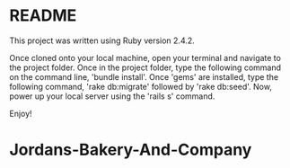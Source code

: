 # README


This project was written using Ruby version 2.4.2.

Once cloned onto your local machine, open your terminal and navigate to the project folder.
Once in the project folder, type the following command on the command line, 'bundle install'.
Once 'gems' are installed, type the following command, 'rake db:migrate' followed by 'rake db:seed'.
Now, power up your local server using the 'rails s' command.

Enjoy!
# Jordans-Bakery-And-Company

